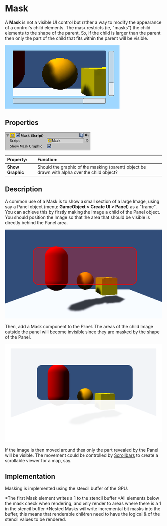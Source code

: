 # Mask

A **Mask** is not a visible UI control but rather a way to modify the appearance of a control's child elements. The mask
restricts (ie, "masks") the child elements to the shape of the parent. So, if the child is larger than the parent then
only the part of the child that fits within the parent will be visible.

![Section of a large Image masked by a Panel (Scrollbars are separate controls)](images/MaskCtrlExample.png)

## Properties

![](images/UI_MaskInspector.png)

|**Property:** |**Function:** |
|:---|:---|
|**Show Graphic** |Should the graphic of the masking (parent) object be drawn with alpha over the child object? |

## Description

A common use of a Mask is to show a small section of a large Image, using say a Panel object (menu: **GameObject &gt;
Create UI &gt; Panel**) as a "frame". You can achieve this by firstly making the Image a child of the Panel object. You
should position the Image so that the area that should be visible is directly behind the Panel area.

![Panel area shown in red with child Image behind](images/MaskDisabled.svg)

Then, add a Mask component to the Panel. The areas of the child Image outside the panel will become invisible since they
are masked by the shape of the Panel.

![Masked areas shown faint, but would really be invisible](images/MaskEnabled.svg)

If the image is then moved around then only the part revealed by the Panel will be visible. The movement could be
controlled by [Scrollbars](script-Scrollbar.md) to create a scrollable viewer for a map, say.

## Implementation

Masking is implemented using the stencil buffer of the GPU.

*The first Mask element writes a 1 to the stencil buffer
*All elements below the mask check when rendering, and only render to areas where there is a 1 in the stencil buffer
*Nested Masks will write incremental bit masks into the buffer, this means that renderable children need to have the
logical & of the stencil values to be rendered.
